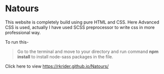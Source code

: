 # Natours

This website is completely build using pure HTML and CSS. Here Advanced CSS is used, actually I have used SCSS preprocessor to write css
in more professional way.

To run this-
>Go to the terminal and move to your directory and run command **npm install** to install node-sass packages in the file.

Click here to view https://rkrider.github.io/Natours/
